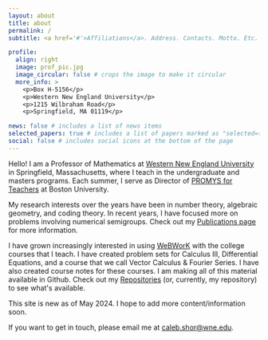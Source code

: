 ```yaml
---
layout: about
title: about
permalink: /
subtitle: <a href='#'>Affiliations</a>. Address. Contacts. Motto. Etc.

profile:
  align: right
  image: prof_pic.jpg
  image_circular: false # crops the image to make it circular
  more_info: >
    <p>Box H-5156</p>
    <p>Western New England University</p>
    <p>1215 Wilbraham Road</p>
    <p>Springfield, MA 01119</p>

news: false # includes a list of news items
selected_papers: true # includes a list of papers marked as "selected={true}"
social: false # includes social icons at the bottom of the page
---
```


Hello! I am a Professor of Mathematics at [Western New England University](https://www.wne.edu) in Springfield, Massachusetts, where I teach in the undergraduate and masters programs. Each summer, I serve as Director of [PROMYS for Teachers](https://promys.org/programs/for-teachers/) at Boston University.

My research interests over the years have been in number theory, algebraic geometry, and coding theory. In recent years, I have focused more on problems involving numerical semigroups. Check out my [Publications page](/publications/) for more information.

I have grown increasingly interested in using [WeBWorK](https://openwebwork.org/) with the college courses that I teach. I have created problem sets for Calculus III, Differential Equations, and a course that we call Vector Calculus & Fourier Series. I have also created course notes for these courses. I am making all of this material available in Github. Check out my [Repositories](/repositories/) (or, currently, my repository) to see what's available.

This site is new as of May 2024. I hope to add more content/information soon.

If you want to get in touch, please email me at <caleb.shor@wne.edu>.

